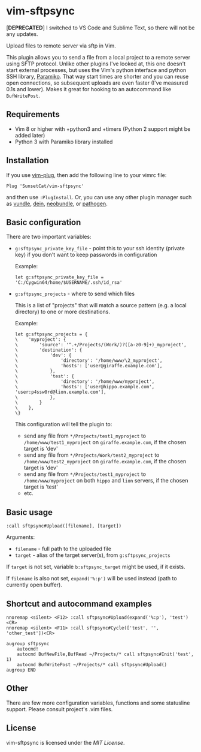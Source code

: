 # vim-sftpsync

\[**DEPRECATED**\] I switched to VS Code and Sublime Text, so there will not be any updates.

Upload files to remote server via sftp in Vim.

This plugin allows you to send a file from a local project to a remote server using SFTP protocol. Unlike other plugins I've looked at, this one doesn't start external processes, but uses the Vim's python interface and python SSH library, [Paramiko](http://www.paramiko.org/). That way start times are shorter and you can reuse open connections, so subsequent uploads are even faster (I've measured 0.1s and lower). Makes it great for hooking to an autocommand like `BufWritePost`.

## Requirements

- Vim 8 or higher with +python3 and +timers (Python 2 support might be added later)
- Python 3 with Paramiko library installed

## Installation

If you use [vim-plug](https://github.com/junegunn/vim-plug), then add the following line to your vimrc file:

```vim
Plug 'SunsetCat/vim-sftpsync'
```

and then use `:PlugInstall`. Or, you can use any other plugin manager such as
[vundle](https://github.com/gmarik/vundle),
[dein](https://github.com/Shougo/dein.vim),
[neobundle](https://github.com/Shougo/neobundle.vim), or
[pathogen](https://github.com/tpope/vim-pathogen).

## Basic configuration

There are two important variables:

- `g:sftpsync_private_key_file` - point this to your ssh identity (private key) if you don't want to keep passwords in configuration

  Example:

  ```vim
  let g:sftpsync_private_key_file = 'C:/Cygwin64/home/$USERNAME/.ssh/id_rsa'
  ```

- `g:sftpsync_projects` - where to send which files

  This is a list of "projects" that will match a source pattern (e.g. a local directory) to one or more destinations.

  Example:

  ```vim
  let g:sftpsync_projects = {
  \    'myproject': {
  \        'source': '^.+/Projects/(Work/)?([a-z0-9]+)_myproject',
  \        'destination': {
  \            'dev': {
  \                'directory': '/home/www/\2_myproject',
  \                'hosts': ['user@giraffe.example.com'],
  \            },
  \            'test': {
  \                'directory': '/home/www/myproject',
  \                'hosts': ['user@hippo.example.com', 'user:p4ssw0rd@lion.example.com'],
  \            },
  \        }
  \    },
  \}
  ```

  This configuration will tell the plugin to:

  - send any file from `*/Projects/test1_myproject` to `/home/www/test1_myproject` on `giraffe.example.com`, if the chosen target is 'dev'
  - send any file from `*/Projects/Work/test2_myproject` to `/home/www/test2_myproject` on `giraffe.example.com`, if the chosen target is 'dev'
  - send any file from `*/Projects/test1_myproject` to `/home/www/myproject` on both `hippo` and `lion` servers, if the chosen target is 'test'
  - etc.

## Basic usage

```vim
:call sftpsync#Upload([filename], [target])
```

Arguments:

- `filename` - full path to the uploaded file
- `target` - alias of the target server(s), from `g:sftpsync_projects`

If `target` is not set, variable `b:sftpsync_target` might be used, if it exists.

If `filename` is also not set, `expand('%:p')` will be used instead (path to currently open buffer).

## Shortcut and autocommand examples

```vim
nnoremap <silent> <F12> :call sftpsync#Upload(expand('%:p'), 'test')<CR>
nnoremap <silent> <F11> :call sftpsync#Cycle(['test', '', 'other_test'])<CR>

augroup sftpsync
    autocmd!
    autocmd BufNewFile,BufRead ~/Projects/* call sftpsync#Init('test', 1)
    autocmd BufWritePost ~/Projects/* call sftpsync#Upload()
augroup END
```

## Other

There are few more configuration variables, functions and some statusline support. Please consult project's .vim files.

## License

vim-sftpsync is licensed under the *MIT License*.
